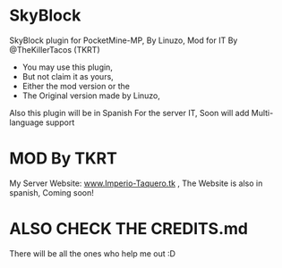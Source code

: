 # SkyBlock
SkyBlock plugin for PocketMine-MP, By Linuzo, Mod for IT By @TheKillerTacos (TKRT)

* You may use this plugin, 
* But not claim it as yours,
* Either the mod version or the
* The Original version made by Linuzo, 

Also this plugin will be in Spanish For the server IT,
Soon will add Multi-language support

# MOD By TKRT

My Server Website: www.Imperio-Taquero.tk , The Website is also in spanish, Coming soon!

# ALSO CHECK THE CREDITS.md
There will be all the ones who help me out :D
